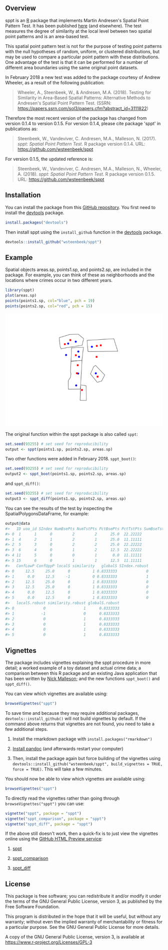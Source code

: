 <!-- README.md is generated from README.Rmd. Please edit that file -->
Overview
--------

sppt is an [R](https://www.r-project.org) package that implements Martin Andresen's Spatial Point Pattern Test. It has been published [here](http://jrc.sagepub.com/content/48/1/58) (and elsewhere). The test measures the degree of similarity at the local level between two spatial point patterns and is an area-based test.

This spatial point pattern test is not for the purpose of testing point patterns with the null hypotheses of random, uniform, or clustered distributions, but may be used to compare a particular point pattern with these distributions. One advantage of the test is that it can be performed for a number of different area boundaries using the same original point datasets.

In February 2018 a new test was added to the package courtesy of Andrew Wheeler, as a result of the following publication:

> Wheeler, A., Steenbeek, W., & Andresen, M.A. (2018). Testing for Similarity in Area-Based Spatial Patterns: Alternative Methods to Andresen's Spatial Point Pattern Test. (SSRN: <https://papers.ssrn.com/sol3/papers.cfm?abstract_id=3111822>)

Therefore the most recent version of the package has changed from version 0.1.4 to version 0.1.5. For version 0.1.4, please cite package 'sppt' in publications as:

> Steenbeek, W., Vandeviver, C. Andresen, M.A., Malleson, N. (2017). *sppt: Spatial Point Pattern Test*. R package version 0.1.4. URL: <https://github.com/wsteenbeek/sppt>

For version 0.1.5, the updated reference is:

> Steenbeek, W., Vandeviver, C. Andresen, M.A., Malleson, N., Wheeler, A. (2018). *sppt: Spatial Point Pattern Test*. R package version 0.1.5. URL: <https://github.com/wsteenbeek/sppt>

Installation
------------

You can install the package from this [GitHub repository](https://github.com/wsteenbeek/sppt). You first need to install the [devtools](https://CRAN.R-project.org/package=devtools) package.

``` r
install.packages("devtools")
```

Then install sppt using the `install_github` function in the [devtools](https://CRAN.R-project.org/package=devtools) package.

``` r
devtools::install_github("wsteenbeek/sppt")
```

Example
-------

Spatial objects areas.sp, points1.sp, and points2.sp, are included in the package. For example, you can think of these as neighborhoods and the locations where crimes occur in two different years.

``` r
library(sppt)
plot(areas.sp)
points(points1.sp, col="blue", pch = 19)
points(points2.sp, col="red", pch = 15)
```

![](man/figures/README-unnamed-chunk-4-1.png)

The original function within the sppt package is also called `sppt`:

``` r
set.seed(93255) # set seed for reproducibility
output <- sppt(points1.sp, points2.sp, areas.sp)
```

Two other functions were added in February 2018. `sppt_boot()`:

``` r
set.seed(93255) # set seed for reproducibility
output2 <- sppt_boot(points1.sp, points2.sp, areas.sp)
```

and `sppt_diff()`:

``` r
set.seed(93255) # set seed for reproducibility
output3 <- sppt_diff(points1.sp, points2.sp, areas.sp)
```

You can see the results of the test by inspecting the SpatialPolygonsDataFrame, for example:

``` r
output@data
#>   ID uoa_id SIndex NumBsePts NumTstPts PctBsePts PctTstPts SumBseTstPts
#> 0  1      1      0         2         2      25.0  22.22222            4
#> 1  4      2      1         2         1      25.0  11.11111            3
#> 2  5      3      0         2         2      25.0  22.22222            4
#> 3  6      4      0         1         2      12.5  22.22222            3
#> 4 11      5      0         0         1       0.0  11.11111            1
#> 5 15      6      0         1         1      12.5  11.11111            2
#>   ConfLowP ConfUppP localS similarity   globalS SIndex.robust
#> 0     12.5     25.0      0          1 0.8333333             0
#> 1      0.0     12.5     -1          0 0.8333333             1
#> 2     12.5     25.0      0          1 0.8333333             0
#> 3     12.5     25.0      0          1 0.8333333             0
#> 4      0.0     12.5      0          1 0.8333333             0
#> 5      0.0     12.5      0          1 0.8333333             0
#>   localS.robust similarity.robust globalS.robust
#> 0             0                 1      0.8333333
#> 1            -1                 0      0.8333333
#> 2             0                 1      0.8333333
#> 3             0                 1      0.8333333
#> 4             0                 1      0.8333333
#> 5             0                 1      0.8333333
```

Vignettes
---------

The package includes vignettes explaining the sppt procedure in more detail; a worked example of a toy dataset and actual crime data; a comparison between this R package and an existing Java application that has been written by [Nick Malleson](http://nickmalleson.co.uk/); and the new functions `sppt_boot()` and `sppt_diff()`.

You can view which vignettes are available using:

``` r
browseVignettes("sppt")
```

To save time and because they may require additional packages, `devtools::install_github()` will not build vignettes by default. If the command above returns that vignettes are not found, you need to take a few additional steps.

1.  Install the rmarkdown package with `install.packages("rmarkdown")`

2.  [Install pandoc](http://johnmacfarlane.net/pandoc/installing.html) (and afterwards restart your computer)

3.  Then, install the package again but force building of the vignettes using `devtools::install_github("wsteenbeek/sppt", build_vignettes = TRUE, force = TRUE)`. This will take a few minutes.

You should now be able to view which vignettes are available using:

``` r
browseVignettes("sppt")
```

To directly read the vignettes rather than going through `browseVignettes("sppt")` you can use:

``` r
vignette("sppt", package = "sppt")
vignette("sppt_comparison", package = "sppt")
vignette("sppt_diff", package = "sppt")
```

If the above still doesn't work, then a quick-fix is to just view the vignettes online using the [GitHub HTML Preview service](http://htmlpreview.github.io/):

1.  [sppt](http://htmlpreview.github.io/?https://github.com/wsteenbeek/sppt/blob/master/inst/doc/sppt.html)

2.  [sppt\_comparison](http://htmlpreview.github.io/?https://github.com/wsteenbeek/sppt/blob/master/inst/doc/sppt_comparison.html)

3.  [sppt\_diff](http://htmlpreview.github.io/?https://github.com/wsteenbeek/sppt/blob/master/inst/doc/sppt_diff.html)

License
-------

This package is free software; you can redistribute it and/or modify it under the terms of the GNU General Public License, version 3, as published by the Free Software Foundation.

This program is distributed in the hope that it will be useful, but without any warranty; without even the implied warranty of merchantability or fitness for a particular purpose. See the GNU General Public License for more details.

A copy of the GNU General Public License, version 3, is available at <https://www.r-project.org/Licenses/GPL-3>
